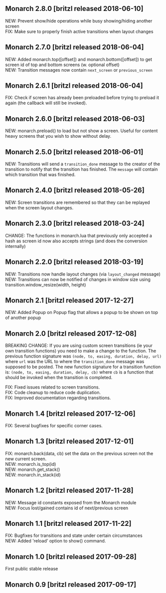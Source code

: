 ## Monarch 2.8.0 [britzl released 2018-06-10]
NEW: Prevent show/hide operations while busy showing/hiding another screen  
FIX: Make sure to properly finish active transitions when layout changes

## Monarch 2.7.0 [britzl released 2018-06-04]
NEW: Added monarch.top([offset]) and monarch.bottom([offset]) to get screen id of top and bottom screens (w. optional offset)  
NEW: Transition messages now contain `next_screen` or `previous_screen`

## Monarch 2.6.1 [britzl released 2018-06-04]
FIX: Check if screen has already been preloaded before trying to preload it again (the callback will still be invoked).

## Monarch 2.6.0 [britzl released 2018-06-03]
NEW: monarch.preload() to load but not show a screen. Useful for content heavy screens that you wish to show without delay.

## Monarch 2.5.0 [britzl released 2018-06-01]
NEW: Transitions will send a `transition_done` message to the creator of the transition to notify that the transition has finished. The `message` will contain which transition that was finished.

## Monarch 2.4.0 [britzl released 2018-05-26]
NEW: Screen transitions are remembered so that they can be replayed when the screen layout changes.

## Monarch 2.3.0 [britzl released 2018-03-24]
CHANGE: The functions in monarch.lua that previously only accepted a hash as screen id now also accepts strings (and does the conversion internally)

## Monarch 2.2.0 [britzl released 2018-03-19]
NEW: Transitions now handle layout changes (via `layout_changed` message)  
NEW: Transitions can now be notified of changes in window size using transition.window_resize(width, height)

## Monarch 2.1 [britzl released 2017-12-27]
NEW: Added Popup on Popup flag that allows a popup to be shown on top of another popup

## Monarch 2.0 [britzl released 2017-12-08]
BREAKING CHANGE: If you are using custom screen transitions (ie your own transition functions) you need to make a change to the function. The previous function signature was ```(node, to, easing, duration, delay, url)``` where ```url``` was the URL  to where the ```transition_done``` message was supposed to be posted. The new function signature for a transition function is: ```(node, to, easing, duration, delay, cb)``` where ```cb``` is a function that should be invoked when the transition is completed.  
  
FIX: Fixed issues related to screen transitions.  
FIX: Code cleanup to reduce code duplication.  
FIX: Improved documentation regarding transitions.

## Monarch 1.4 [britzl released 2017-12-06]
FIX: Several bugfixes for specific corner cases.

## Monarch 1.3 [britzl released 2017-12-01]
FIX: monarch.back(data, cb) set the data on the previous screen not the new current screen.  
NEW: monarch.is_top(id)  
NEW: monarch.get_stack()  
NEW: monarch.in_stack(id)

## Monarch 1.2 [britzl released 2017-11-28]
NEW: Message id constants exposed from the Monarch module  
NEW: Focus lost/gained contains id of next/previous screen

## Monarch 1.1 [britzl released 2017-11-22]
FIX: Bugfixes for transitions and state under certain circumstances  
NEW: Added 'reload' option to show() command.

## Monarch 1.0 [britzl released 2017-09-28]
First public stable release

## Monarch 0.9 [britzl released 2017-09-17]


